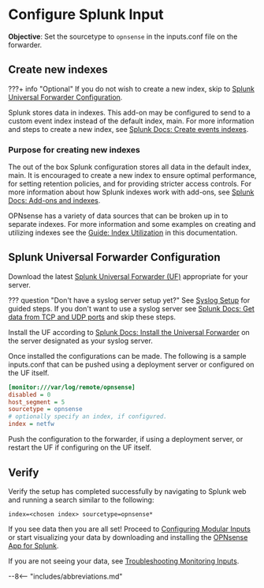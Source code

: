 # Configure Splunk Input

**Objective**: Set the sourcetype to `opnsense` in the inputs.conf file on the forwarder.

## Create new indexes

???+ info "Optional"
    If you do not wish to create a new index, skip to [Splunk Universal Forwarder Configuration](#splunk-universal-forwarder-configuration).

Splunk stores data in indexes. This add-on may be configured to send to a custom event index instead of the default index, main. For more information and steps to create a new index, see [Splunk Docs: Create events indexes](https://docs.splunk.com/Documentation/Splunk/latest/Indexer/Setupmultipleindexes#Create_events_indexes_2).

### Purpose for creating new indexes

The out of the box Splunk configuration stores all data in the default index, main. It is encouraged to create a new index to ensure optimal performance, for setting retention policies, and for providing stricter access controls. For more information about how Splunk indexes work with add-ons, see [Splunk Docs: Add-ons and indexes](https://docs.splunk.com/Documentation/AddOns/released/Overview/Add-onsandindexes).

OPNsense has a variety of data sources that can be broken up in to separate indexes. For more information and some examples on creating and utilizing indexes see the [Guide: Index Utilization](../../../guides/guide-index-utilization) in this documentation.

## Splunk Universal Forwarder Configuration

Download the latest [Splunk Universal Forwarder (UF)](https://www.splunk.com/en_us/download/universal-forwarder.html) appropriate for your server.

??? question "Don't have a syslog server setup yet?"
    See [Syslog Setup](../../../guides/guide-syslog) for guided steps. If you don't want to use a syslog server see [Splunk Docs: Get data from TCP and UDP ports](https://docs.splunk.com/Documentation/Splunk/latest/Data/Monitornetworkports) and skip these steps.

Install the UF according to [Splunk Docs: Install the Universal Forwarder](https://docs.splunk.com/Documentation/Forwarder/latest/Forwarder/Installtheuniversalforwardersoftware) on the server designated as your syslog server.

Once installed the configurations can be made. The following is a sample inputs.conf that can be pushed using a deployment server or configured on the UF itself.

```cfg title="inputs.conf"
[monitor:///var/log/remote/opnsense]
disabled = 0
host_segment = 5
sourcetype = opnsense
# optionally specify an index, if configured.
index = netfw
```

Push the configuration to the forwarder, if using a deployment server, or restart the UF if configuring on the UF itself.

## Verify

Verify the setup has completed successfully by navigating to Splunk web and running a search similar to the following:

```shell
index=<chosen index> sourcetype=opnsense*
```

If you see data then you are all set! Proceed to [Configuring Modular Inputs](configure-modinput.md) or start visualizing your data by downloading and installing the [OPNsense App for Splunk](https://splunkbase.splunk.com/app/5372).

If you are not seeing your data, see [Troubleshooting Monitoring Inputs](../troubleshooting/troubleshoot-inputs.md).

--8<-- "includes/abbreviations.md"
